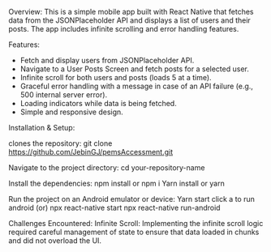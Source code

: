 
 Overview: This is a simple mobile app built with React Native that fetches data from the JSONPlaceholder API and displays a list of users and their posts. The app includes infinite scrolling and error handling features.

Features:
 - Fetch and display users from JSONPlaceholder API.
 - Navigate to a User Posts Screen and fetch posts for a selected user.
 - Infinite scroll for both users and posts (loads 5 at a time).
 - Graceful error handling with a message in case of an API failure (e.g., 500      internal server error).
 - Loading indicators while data is being fetched.
 - Simple and responsive design.

Installation & Setup:

 clones the repository:
  git clone https://github.com/JebinGJ/pemsAccessment.git

Navigate to the project directory:
cd your-repository-name

Install the dependencies:
 npm install or npm i
 Yarn install or yarn 


Run the project on an Android emulator or device:
Yarn start
click a to run android
      (or)
npx react-native start
npx react-native run-android

Challenges Encountered:
Infinite Scroll: Implementing the infinite scroll logic required careful management of  state to ensure that data loaded in chunks and did not overload the UI.